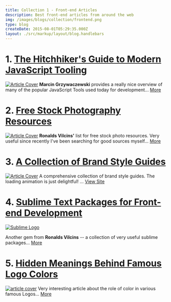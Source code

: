 ```yaml
---
title: Collection 1 - Front-end Articles
description: Best front-end articles from around the web
img: /images/blogs/collection/frontend.png
type: blog
createDate: 2015-08-01T05:29:35.000Z
layout: ./src/markup/layout/blog.handlebars
---
```


# 1. [The Hitchhiker's Guide to Modern JavaScript Tooling](http://reactkungfu.com/2015/07/the-hitchhikers-guide-to-modern-javascript-tooling/)

[![Article Cover](http://reactkungfu.com/assets/images/the-hitchhikers-guide-to-modern-javascript-tooling/header.jpg)](http://reactkungfu.com/2015/07/the-hitchhikers-guide-to-modern-javascript-tooling/)
**Marcin Grzywaczewski** provides a really nice overview of many of the popular JavaScript Tools used today for development... [More](http://reactkungfu.com/2015/07/the-hitchhikers-guide-to-modern-javascript-tooling/)


# 2. [Free Stock Photography Resources](https://medium.com/@vilcins/free-stock-photography-resources-437db8b9c94)
[![Article Cover](https://medium2.global.ssl.fastly.net/max/2000/1*dCWzxEy9zBroKB0PGj1s0g.jpeg)](https://medium.com/@vilcins/free-stock-photography-resources-437db8b9c94)
**Ronalds Vilcins'** list for free stock photo resources. Very useful since recently I've been searching for good sources myself... [More](https://medium.com/@vilcins/free-stock-photography-resources-437db8b9c94)

# 3. [A Collection of Brand Style Guides](http://saijogeorge.com/brand-style-guide-examples/)
[![Article Cover](/images/blogs/collection/style-guides.png)](http://saijogeorge.com/brand-style-guide-examples/)
A comprehensive collection of brand style guides. The loading animation is just delightful! ... [View Site](http://saijogeorge.com/brand-style-guide-examples/)

# 4. [Sublime Text Packages for Front-end Development](https://medium.com/@vilcins/sublime-text-packages-for-front-end-development-d7b35a89e16d)
[![Sublime Logo](http://bungeshea.com/wp-content/uploads/sublime-text.png)](https://medium.com/@vilcins/sublime-text-packages-for-front-end-development-d7b35a89e16d)

Another gem from **Ronalds Vilcins** -- a collection of very useful sublime packages... [More](https://medium.com/@vilcins/sublime-text-packages-for-front-end-development-d7b35a89e16d)

# 5. [Hidden Meanings Behind Famous Logo Colors](http://www.webpagefx.com/logo-colors/)
[![article cover](/images/blogs/collection/logo-colors.png)](http://www.webpagefx.com/logo-colors/)
Very interesting article about the role of color in various famous Logos... [More](http://www.webpagefx.com/logo-colors/)

